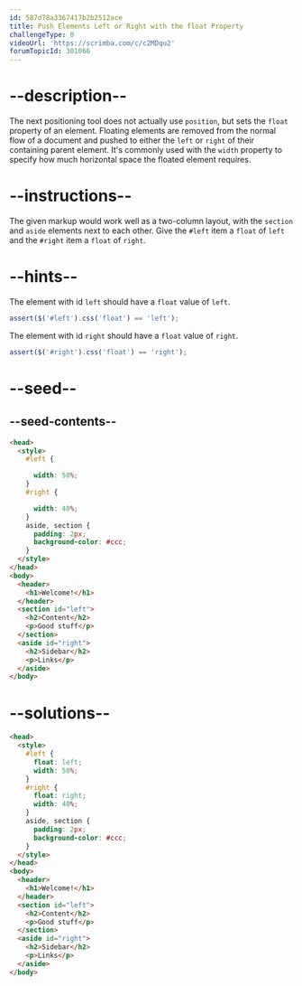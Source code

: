 ```yaml
---
id: 587d78a3367417b2b2512ace
title: Push Elements Left or Right with the float Property
challengeType: 0
videoUrl: 'https://scrimba.com/c/c2MDqu2'
forumTopicId: 301066
---
```


# --description--

The next positioning tool does not actually use `position`, but sets the `float` property of an element. Floating elements are removed from the normal flow of a document and pushed to either the `left` or `right` of their containing parent element. It's commonly used with the `width` property to specify how much horizontal space the floated element requires.

# --instructions--

The given markup would work well as a two-column layout, with the `section` and `aside` elements next to each other. Give the `#left` item a `float` of `left` and the `#right` item a `float` of `right`.

# --hints--

The element with id `left` should have a `float` value of `left`.

```js
assert($('#left').css('float') == 'left');
```

The element with id `right` should have a `float` value of `right`.

```js
assert($('#right').css('float') == 'right');
```

# --seed--

## --seed-contents--

```html
<head>
  <style>
    #left {

      width: 50%;
    }
    #right {

      width: 40%;
    }
    aside, section {
      padding: 2px;
      background-color: #ccc;
    }
  </style>
</head>
<body>
  <header>
    <h1>Welcome!</h1>
  </header>
  <section id="left">
    <h2>Content</h2>
    <p>Good stuff</p>
  </section>
  <aside id="right">
    <h2>Sidebar</h2>
    <p>Links</p>
  </aside>
</body>
```

# --solutions--

```html
<head>
  <style>
    #left {
      float: left;
      width: 50%;
    }
    #right {
      float: right;
      width: 40%;
    }
    aside, section {
      padding: 2px;
      background-color: #ccc;
    }
  </style>
</head>
<body>
  <header>
    <h1>Welcome!</h1>
  </header>
  <section id="left">
    <h2>Content</h2>
    <p>Good stuff</p>
  </section>
  <aside id="right">
    <h2>Sidebar</h2>
    <p>Links</p>
  </aside>
</body>
```